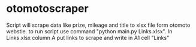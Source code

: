 # otomotoscraper

Script will scrape data like prize, mileage and title to xlsx file form otomoto webstie.
to run script use command "python main.py Links.xlsx".
In Links.xlsx column A put links to scrape and write in A1 cell "Links"
